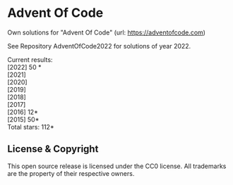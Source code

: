 Advent Of Code
===

Own solutions for "Advent Of Code" (url: https://adventofcode.com)

See Repository AdventOfCode2022 for solutions of year 2022.

Current results:  
\[2022\] 50 \*\
\[2021\]    
\[2020\]    
\[2019\]    
\[2018\]    
\[2017\]    
\[2016\] 12\*\
\[2015\] 50\*\
Total stars: 112\* 

License & Copyright
-------------------
This open source release is licensed under the CC0 license. All trademarks are the property of their respective owners.
